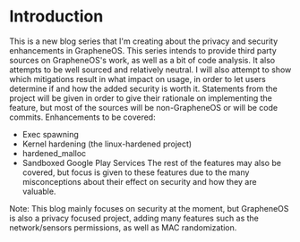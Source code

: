 # Introduction
This is a new blog series that I'm creating about the privacy and security enhancements in GrapheneOS. This series intends to provide third party sources on GrapheneOS's work, as well as a bit of code analysis. It also attempts to be well sourced and relatively neutral. I will also attempt to show which mitigations result in what impact on usage, in order to let users determine if and how the added security is worth it. Statements from the project will be given in order to give their rationale on implementing the feature, but most of the sources will be non-GrapheneOS or will be code commits.
Enhancements to be covered:
- Exec spawning
- Kernel hardening (the linux-hardened project)
- hardened_malloc
- Sandboxed Google Play Services
The rest of the features may also be covered, but focus is given to these features due to the many misconceptions about their effect on security and how they are valuable.

Note: This blog mainly focuses on security at the moment, but GrapheneOS is also a privacy focused project, adding many features such as the network/sensors permissions, as well as MAC randomization.

